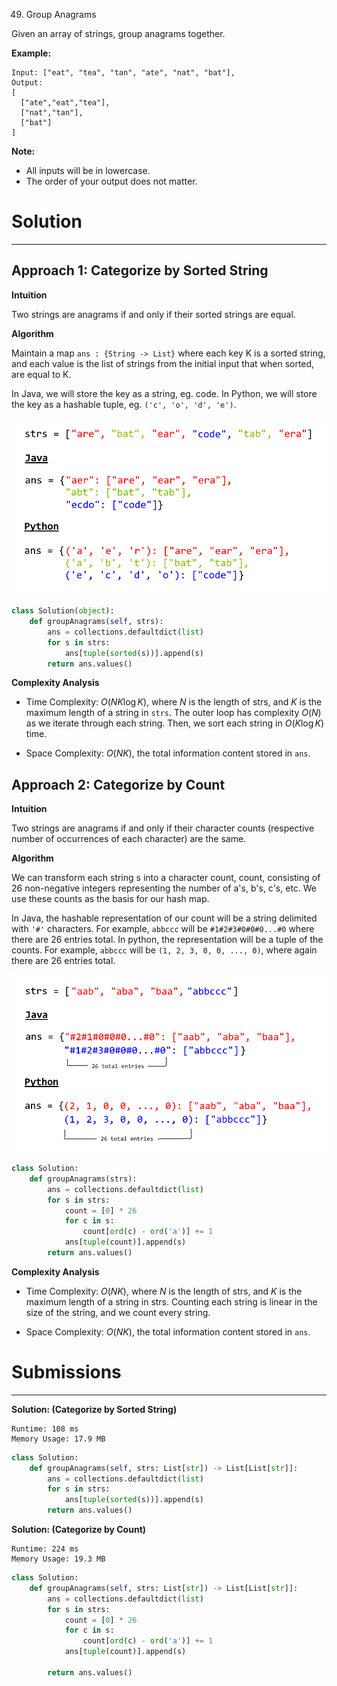 49. Group Anagrams

Given an array of strings, group anagrams together.

**Example:**
```
Input: ["eat", "tea", "tan", "ate", "nat", "bat"],
Output:
[
  ["ate","eat","tea"],
  ["nat","tan"],
  ["bat"]
]
```

**Note:**

* All inputs will be in lowercase.
* The order of your output does not matter.

# Solution
---
## Approach 1: Categorize by Sorted String
**Intuition**

Two strings are anagrams if and only if their sorted strings are equal.

**Algorithm**

Maintain a map `ans : {String -> List}` where each key $\text{K}$ is a sorted string, and each value is the list of strings from the initial input that when sorted, are equal to $\text{K}$.

In Java, we will store the key as a string, eg. code. In Python, we will store the key as a hashable tuple, eg. `('c', 'o', 'd', 'e')`.

![49_groupanagrams1.png](img/49_groupanagrams1.png)

```python
class Solution(object):
    def groupAnagrams(self, strs):
        ans = collections.defaultdict(list)
        for s in strs:
            ans[tuple(sorted(s))].append(s)
        return ans.values()
```

**Complexity Analysis**

* Time Complexity: $O(NK \log K)$, where $N$ is the length of strs, and $K$ is the maximum length of a string in `strs`. The outer loop has complexity $O(N)$ as we iterate through each string. Then, we sort each string in $O(K \log K)$ time.

* Space Complexity: $O(NK)$, the total information content stored in `ans`.

## Approach 2: Categorize by Count
**Intuition**

Two strings are anagrams if and only if their character counts (respective number of occurrences of each character) are the same.

**Algorithm**

We can transform each string $\text{s}$ into a character count, $\text{count}$, consisting of 26 non-negative integers representing the number of $\text{a}$'s, $\text{b}$'s, $\text{c}$'s, etc. We use these counts as the basis for our hash map.

In Java, the hashable representation of our count will be a string delimited with `'#'` characters. For example, `abbccc` will be `#1#2#3#0#0#0...#0` where there are 26 entries total. In python, the representation will be a tuple of the counts. For example, `abbccc` will be `(1, 2, 3, 0, 0, ..., 0)`, where again there are 26 entries total.

![49_groupanagrams2.png](img/49_groupanagrams2.png)

```python
class Solution:
    def groupAnagrams(strs):
        ans = collections.defaultdict(list)
        for s in strs:
            count = [0] * 26
            for c in s:
                count[ord(c) - ord('a')] += 1
            ans[tuple(count)].append(s)
        return ans.values()
```

**Complexity Analysis**

* Time Complexity: $O(NK)$, where $N$ is the length of strs, and $K$ is the maximum length of a string in strs. Counting each string is linear in the size of the string, and we count every string.

* Space Complexity: $O(NK)$, the total information content stored in `ans`.

# Submissions
---
**Solution: (Categorize by Sorted String)**
```
Runtime: 108 ms
Memory Usage: 17.9 MB
```
```python
class Solution:
    def groupAnagrams(self, strs: List[str]) -> List[List[str]]:
        ans = collections.defaultdict(list)
        for s in strs:
            ans[tuple(sorted(s))].append(s)
        return ans.values()
```

**Solution: (Categorize by Count)**
```
Runtime: 224 ms
Memory Usage: 19.3 MB
```
```python
class Solution:
    def groupAnagrams(self, strs: List[str]) -> List[List[str]]:
        ans = collections.defaultdict(list)
        for s in strs:
            count = [0] * 26
            for c in s:
                count[ord(c) - ord('a')] += 1
            ans[tuple(count)].append(s)
            
        return ans.values()
```